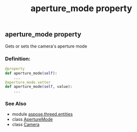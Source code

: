 ﻿---
title: aperture_mode property
second_title: Aspose.3D for Python via .NET API References
description: 
type: docs
weight: 100
url: /python-net/aspose.threed.entities/camera/aperture_mode/
is_root: false
---

## aperture_mode property


Gets or sets the camera's aperture mode
### Definition:
```python
@property
def aperture_mode(self):
    ...
@aperture_mode.setter
def aperture_mode(self, value):
    ...
```

### See Also
* module [aspose.threed.entities](../../)
* class [ApertureMode](/3d/python-net/aspose.threed.entities/aperturemode)
* class [Camera](/3d/python-net/aspose.threed.entities/camera)
